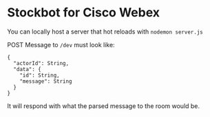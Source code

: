 # Stockbot for Cisco Webex

You can locally host a server that hot reloads with `nodemon server.js`

POST Message to `/dev` must look like:
```
{
  "actorId": String,
  "data": {
    "id": String,
    "message": String
  }
}
```
It will respond with what the parsed message to the room would be.
